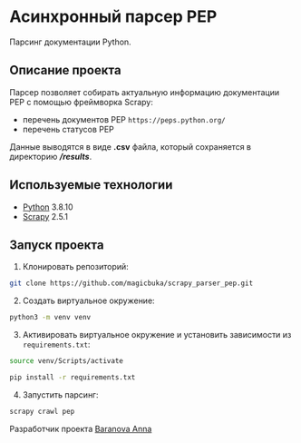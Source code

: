 # Асинхронный парсер PEP

Парсинг документации Python.

## Описание проекта
Парсер позволяет собирать актуальную информацию документации PEP с помощью фреймворка Scrapy:

- перечень документов PEP ```https://peps.python.org/``` 
- перечень статусов PEP

Данные выводятся в виде **.csv** файла, который сохраняется в директорию ***/results***.

## Используемые технологии
- [Python](https://www.python.org/) 3.8.10
- [Scrapy](https://scrapy.org/) 2.5.1

## Запуск проекта

1. Клонировать репозиторий:
```bash
git clone https://github.com/magicbuka/scrapy_parser_pep.git
```

2. Создать виртуальное окружение:
```bash
python3 -m venv venv
```

3. Активировать виртуальное окружение и установить зависимости из ```requirements.txt```:
```bash
source venv/Scripts/activate
```

```bash
pip install -r requirements.txt
```

4. Запустить парсинг:
```bash
scrapy crawl pep
```


Разработчик проекта [Baranova Anna](https://github.com/magicbuka)